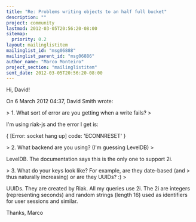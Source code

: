 ```yaml
---
title: "Re: Problems writing objects to an half full bucket"
description: ""
project: community
lastmod: 2012-03-05T20:56:20-08:00
sitemap:
  priority: 0.2
layout: mailinglistitem
mailinglist_id: "msg06888"
mailinglist_parent_id: "msg06886"
author_name: "Marco Monteiro"
project_section: "mailinglistitem"
sent_date: 2012-03-05T20:56:20-08:00
---
```



Hi, David!

On 6 March 2012 04:37, David Smith  wrote:

&gt; 1. What sort of error are you getting when a write fails?
&gt;

I'm using riak-js and the error I get is:

{ [Error: socket hang up] code: 'ECONNRESET' }


&gt; 2. What backend are you using? (I'm guessing LevelDB)
&gt;

LevelDB. The documentation says this is the only one to support 2i.


&gt; 3. What do your keys look like? For example, are they date-based (and
&gt; thus naturally increasing) or are they UUIDs? :)
&gt;

UUIDs. They are created by Riak. All my queries use 2i. The 2i are integers
(representing seconds) and random strings (length 16) used as identifiers
for user sessions and similar.

Thanks,
Marco
